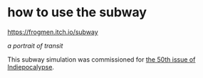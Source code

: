 # how to use the subway

https://frogmen.itch.io/subway

*a portrait of transit*

This subway simulation was commissioned for [the 50th issue of Indiepocalypse](https://pizzapranks.itch.io/indiepocalypse-50).
